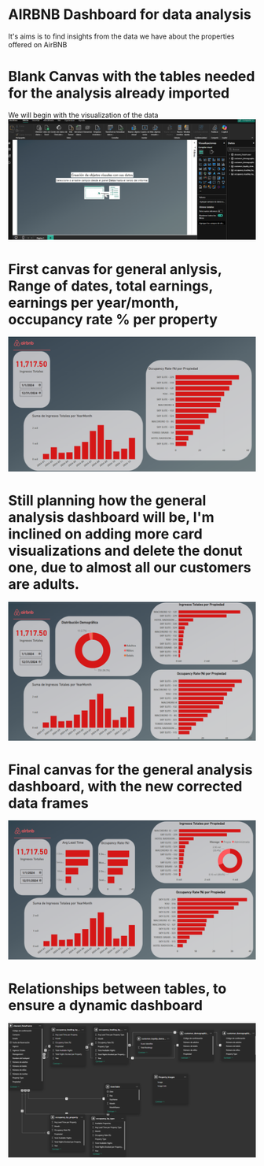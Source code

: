 # AIRBNB Dashboard for data analysis
It's aims is to find insights from the data we have about the properties offered on AirBNB

# Blank Canvas with the tables needed for the analysis already imported
We will begin with the visualization of the data
![alt text](image.png)

# First canvas for general anlysis, Range of dates, total earnings, earnings per year/month, occupancy rate % per property
![alt text](image-1.png)

# Still planning how the general analysis dashboard will be, I'm inclined on adding more card visualizations and delete the donut one, due to almost all our customers are adults.
![alt text](image-2.png)

# Final canvas for the general analysis dashboard, with the new corrected data frames
![alt text](image-3.png)
# Relationships between tables, to ensure a dynamic dashboard
![alt text](image-4.png)